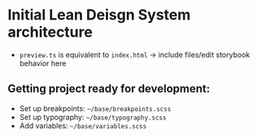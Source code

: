 # Initial Lean Deisgn System architecture

- `preview.ts` is equivalent to `index.html` -> include files/edit storybook behavior here

## Getting project ready for development:

- Set up breakpoints: `~/base/breakpoints.scss`
- Set up typography: `~/base/typography.scss`
- Add variables: `~/base/variables.scss`
